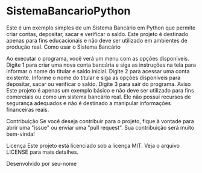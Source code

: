 # SistemaBancarioPython
Este é um exemplo simples de um Sistema Bancário em Python que permite criar contas, depositar, sacar e verificar o saldo. Este projeto é destinado apenas para fins educacionais e não deve ser utilizado em ambientes de produção real.
Como usar o Sistema Bancário

Ao executar o programa, você verá um menu com as opções disponíveis.
Digite 1 para criar uma nova conta bancária e siga as instruções na tela para informar o nome do titular e saldo inicial.
Digite 2 para acessar uma conta existente. Informe o nome do titular e siga as opções disponíveis para depositar, sacar ou verificar o saldo.
Digite 3 para sair do programa.
Aviso
Este projeto é apenas um exemplo básico e não deve ser utilizado para fins comerciais ou como um sistema bancário real. Ele não possui recursos de segurança adequados e não é destinado a manipular informações financeiras reais.

Contribuição
Se você deseja contribuir para o projeto, fique à vontade para abrir uma "issue" ou enviar uma "pull request". Sua contribuição será muito bem-vinda!

Licença
Este projeto está licenciado sob a licença MIT. Veja o arquivo LICENSE para mais detalhes.

Desenvolvido por seu-nome
